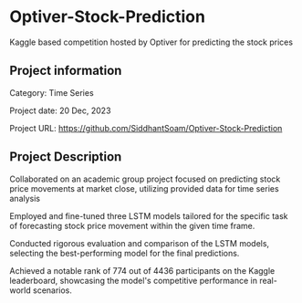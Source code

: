# Optiver-Stock-Prediction
Kaggle based competition hosted by Optiver for predicting the stock prices

## Project information

Category: Time Series

Project date: 20 Dec, 2023

Project URL: https://github.com/SiddhantSoam/Optiver-Stock-Prediction

## Project Description

Collaborated on an academic group project focused on predicting stock price movements at market close, utilizing provided data for time series analysis

Employed and fine-tuned three LSTM models tailored for the specific task of forecasting stock price movement within the given time frame.

Conducted rigorous evaluation and comparison of the LSTM models, selecting the best-performing model for the final predictions.

Achieved a notable rank of 774 out of 4436 participants on the Kaggle leaderboard, showcasing the model's competitive performance in real-world scenarios.
